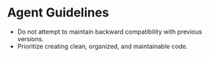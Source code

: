 # Agent Guidelines

- Do not attempt to maintain backward compatibility with previous versions.
- Prioritize creating clean, organized, and maintainable code.
